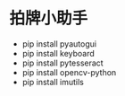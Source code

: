 # 拍牌小助手


* pip install pyautogui
* pip install keyboard
* pip install pytesseract
* pip install opencv-python
* pip install imutils

